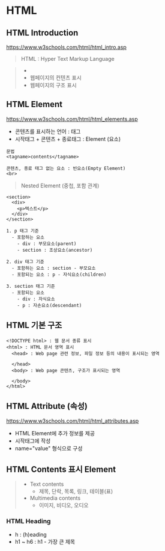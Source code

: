 # HTML

## HTML Introduction

https://www.w3schools.com/html/html_intro.asp

> HTML : Hyper Text Markup Language

> -
> - 웹페이지의 컨텐츠 표시
> - 웹페이지의 구조 표시

## HTML Element
https://www.w3schools.com/html/html_elements.asp

- 콘텐츠를 표시하는 언어 : 태그
- 시작태그 + 콘텐츠 + 종료태그 : Element (요소)

```
문법
<tagname>contents</tagname>

콘텐츠, 종료 태그 없는 요소 : 빈요소(Empty Element)
<br>
```

> Nested Element (중첩, 포함 관계)

```
<section>
  <div>
    <p>텍스트</p>
  </div>
</section>

1. p 태그 기준
  - 포함하는 요소
    - div : 부모요소(parent)
    - section : 조상요소(ancestor)

2. div 태그 기준
  - 포함하는 요소 : section - 부모요소
  - 포함되는 요소 : p - 자식요소(children)

3. section 태그 기준
  - 포함되는 요소
    - div : 자식요소
    - p : 자손요소(descendant)
```

## HTML 기본 구조

```
<!DOCTYPE html> : 웹 문서 종류 표시
<html> : HTML 문서 영역 표시
  <head> : Web page 관련 정보, 파일 정보 등의 내용이 표시되는 영역

  </head>
  <body> : Web page 콘텐츠, 구조가 표시되는 영역

  </body>
</html>
```

## HTML Attribute (속성)
https://www.w3schools.com/html/html_attributes.asp

- HTML Element에 추가 정보를 제공
- 시작태그에 작성
- name="value" 형식으로 구성

## HTML Contents 표시 Element

> - Text contents
>   - 제목, 단락, 목록, 링크, 테이블(표)
> - Multimedia contents
>   - 이미지, 비디오, 오디오

### HTML Heading

- h : (h)eading
- h1 ~ h6 : h1 - 가장 큰 제목

```

```
